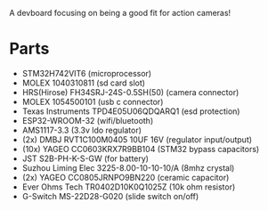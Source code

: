 A devboard focusing on being a good fit for action cameras!

# Parts
 - STM32H742VIT6 (microprocessor)
 - MOLEX 1040310811 (sd card slot)
 - HRS(Hirose) FH34SRJ-24S-0.5SH(50) (camera connector)
 - MOLEX 1054500101 (usb c connector)
 - Texas Instruments TPD4E05U06QDQARQ1 (esd protection)
 - ESP32-WROOM-32 (wifi/bluetooth)
 - AMS1117-3.3 (3.3v ldo regulator)
 - (2x) DMBJ RVT1C100M0405 10UF 16V (regulator input/output)
 - (10x) YAGEO CC0603KRX7R9BB104 (STM32 bypass capacitors)
 - JST S2B-PH-K-S-GW (for battery)
 - Suzhou Liming Elec 3225-8.00-10-10-10/A (8mhz crystal)
 - (2x) YAGEO CC0805JRNPO9BN220 (ceramic capacitor)
 - Ever Ohms Tech TR0402D10K0Q1025Z (10k ohm resistor)
 - G-Switch MS-22D28-G020 (slide switch on/off)
